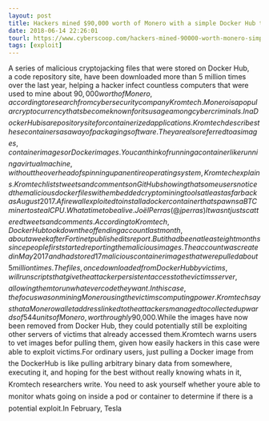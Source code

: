 ```yaml
---
layout: post
title: Hackers mined $90,000 worth of Monero with a simple Docker Hub trick
date: 2018-06-14 22:26:01
tourl: https://www.cyberscoop.com/hackers-mined-90000-worth-monero-simple-docker-hub-trick/?category_news=technology
tags: [exploit]
---
```

A series of malicious cryptojacking files that were stored on Docker Hub, a code repository site, have been downloaded more than 5 million times over the last year, helping a hacker infect countless computers that were used to mine about $90,000 worth of Monero, according to research from cybersecurity company Kromtech.Monero is a popular cryptocurrency thats become known for its usage among cyber criminals.In a Docker Hub is a repository site for containerized applications. Kromtech describes these containers as a way of packaging software. They are also referred to as images, container images or Docker images.You can think of running a container like running a virtual machine, without the overhead of spinning up an entire operating system, Kromtech explains.Kromtech lists tweets and comments on GitHub showing that some users noticed the malicious docker files with embedded cryptomining tools at least as far back as August 2017.A firewall exploited to install a docker container that spawns a BTC miner to steal CPU. What a time to be alive.  Joël Perras (@jperras) It wasnt just scattered tweets and comments. According to Kromtech, Docker Hub took down the offending account last month, about a week after Fortinet published its report. But it had been at least eight months since people first started reporting the malicious images.The account was created in May 2017 and had stored 17 malicious container images that were pulled about 5 million times.The files, once downloaded from Docker Hub by victims, will run scripts that give the attacker persistent access to the victims server, allowing them to run whatever code they want. In this case, the focus was on mining Monero using the victims computing power.Kromtech says that a Monero wallet address linked to the attackers managed to collected upwards of 544 units of Monero, worth roughly$90,000.While the images have now been removed from Docker Hub, they could potentially still be exploiting other servers of victims that already accessed them.Kromtech warns users to vet images befor pulling them, given how easily hackers in this case were able to exploit victims.For ordinary users, just pulling a Docker image from the DockerHub is like pulling arbitrary binary data from somewhere, executing it, and hoping for the best without really knowing whats in it, Kromtech researchers write. You need to ask yourself whether youre able to monitor whats going on inside a pod or container to determine if there is a potential exploit.In February, Tesla 